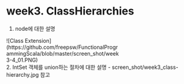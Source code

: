 

# week3. ClassHierarchies
1. node에 대한 설명
<div style="width:300px; height=200px">
![Class Extension](https://github.com/freepsw/FunctionalProgrammingScala/blob/master/screen_shot/week3-4_01.PNG)
</div>
2. IntSet 객체를 union하는 절차에 대한 설명
 - screen_shot/week3_class-hierarchy.jpg 참고
